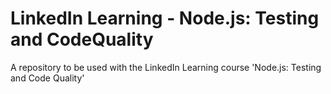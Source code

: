 # LinkedIn Learning - Node.js: Testing and CodeQuality
A repository to be used with the LinkedIn Learning course 'Node.js: Testing and Code Quality'
